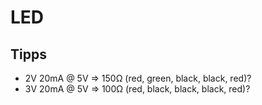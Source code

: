 # LED

## Tipps

* 2V 20mA @ 5V => 150Ω (red, green, black, black, red)?
* 3V 20mA @ 5V => 100Ω (red, black, black, black, red)?
